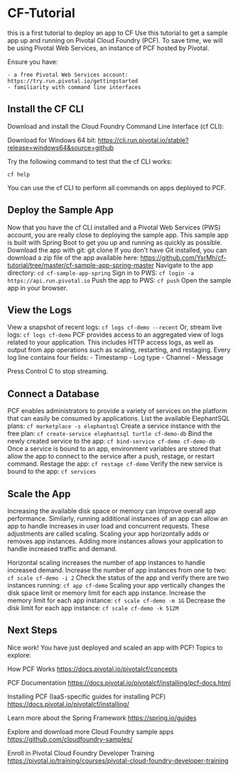 # CF-Tutorial
this is a first tutorial to deploy an app to CF
Use this tutorial to get a sample app up and running on Pivotal Cloud Foundry (PCF). To save time, we will be using Pivotal Web Services, an instance of PCF hosted by Pivotal.

Ensure you have:
	
	- a free Pivotal Web Services account: https://try.run.pivotal.io/gettingstarted
	- familiarity with command line interfaces

## Install the CF CLI

Download and install the Cloud Foundry Command Line Interface (cf CLI):

Download for Windows 64 bit: https://cli.run.pivotal.io/stable?release=windows64&source=github

Try the following command to test that the cf CLI works:

`cf help`

You can use the cf CLI to perform all commands on apps deployed to PCF.

## Deploy the Sample App

Now that you have the cf CLI installed and a Pivotal Web Services (PWS) account, you are really close to deploying the sample app.
This sample app is built with Spring Boot to get you up and running as quickly as possible.
Download the app with git: git clone 
If you don't have Git installed, you can download a zip file of the app available here: https://github.com/YsrMh/cf-tutorial/tree/master/cf-sample-app-spring-master
Navigate to the app directory:
`cd cf-sample-app-spring`
Sign in to PWS:
`cf login -a https://api.run.pivotal.io`
Push the app to PWS:
`cf push`
Open the sample app in your browser.

## View the Logs

View a snapshot of recent logs:
`cf logs cf-demo --recent`
Or, stream live logs:
`cf logs cf-demo`
PCF provides access to an aggregated view of logs related to your application. This includes HTTP access logs, as well as output from app operations such as scaling, restarting, and restaging.
Every log line contains four fields:
	- Timestamp
	- Log type
	- Channel
	- Message


Press Control C to stop streaming.

## Connect a Database

PCF enables administrators to provide a variety of services on the platform that can easily be consumed by applications.
List the available ElephantSQL plans:
`cf marketplace -s elephantsql`
Create a service instance with the free plan:
`cf create-service elephantsql turtle cf-demo-db`
Bind the newly created service to the app:
`cf bind-service cf-demo cf-demo-db`
Once a service is bound to an app, environment variables are stored that allow the app to connect to the service after a push, restage, or restart command.
Restage the app:
`cf restage cf-demo`
Verify the new service is bound to the app:
`cf services`

## Scale the App

Increasing the available disk space or memory can improve overall app performance. Similarly, running additional instances of an app can allow an app to handle increases in user load and concurrent requests. These adjustments are called scaling.
Scaling your app horizontally adds or removes app instances. Adding more instances allows your application to handle increased traffic and demand.

Horizontal scaling increases the number of app instances to handle increased demand.
Increase the number of app instances from one to two:
`cf scale cf-demo -i 2`
Check the status of the app and verify there are two instances running:
`cf app cf-demo`
Scaling your app vertically changes the disk space limit or memory limit for each app instance.
Increase the memory limit for each app instance:
`cf scale cf-demo -m 1G`
Decrease the disk limit for each app instance:
`cf scale cf-demo -k 512M`

## Next Steps

Nice work! You have just deployed and scaled an app with PCF!
Topics to explore:

How PCF Works
https://docs.pivotal.io/pivotalcf/concepts

PCF Documentation
https://docs.pivotal.io/pivotalcf/installing/pcf-docs.html

Installing PCF (IaaS-specific guides for installing PCF)
https://docs.pivotal.io/pivotalcf/installing/

Learn more about the Spring Framework
https://spring.io/guides

Explore and download more Cloud Foundry sample apps
https://github.com/cloudfoundry-samples/

Enroll in Pivotal Cloud Foundry Developer Training
https://pivotal.io/training/courses/pivotal-cloud-foundry-developer-training
